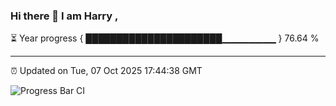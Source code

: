### Hi there 👋 I am Harry , 

⏳ Year progress { ██████████████████████▁▁▁▁▁▁▁▁ } 76.64 %

---

⏰ Updated on Tue, 07 Oct 2025 17:44:38 GMT

![Progress Bar CI](https://github.com/duykhang68/duykhang68/workflows/Progress%20Bar%20CI/badge.svg)
